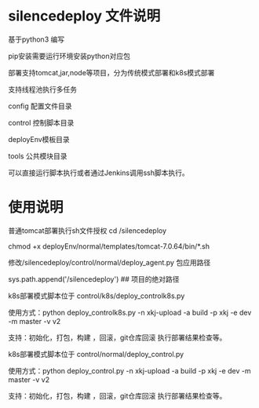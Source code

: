 # silencedeploy 文件说明
基于python3 编写

pip安装需要运行环境安装python对应包

部署支持tomcat,jar,node等项目，分为传统模式部署和k8s模式部署

支持线程池执行多任务

config 配置文件目录

control 控制脚本目录

deployEnv模板目录

tools 公共模块目录


可以直接运行脚本执行或者通过Jenkins调用ssh脚本执行。
# 使用说明
普通tomcat部署执行sh文件授权
cd /silencedeploy

chmod +x deployEnv/normal/templates/tomcat-7.0.64/bin/*.sh

修改/silencedeploy/control/normal/deploy_agent.py 包应用路径

sys.path.append('/silencedeploy') ## 项目的绝对路径

k8s部署模式脚本位于 control/k8s/deploy_controlk8s.py

使用方式：python  deploy_controlk8s.py -n xkj-upload -a build  -p xkj -e dev -m master -v v2

支持：初始化，打包，构建 ，回滚，git仓库回滚 执行部署结果检查等。

k8s部署模式脚本位于 control/normal/deploy_control.py

使用方式：python deploy_control.py -n xkj-upload -a build  -p xkj -e dev -m master -v v2

支持：初始化，打包，构建 ，回滚，git仓库回滚 执行部署结果检查等。

